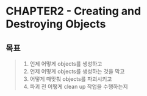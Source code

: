 # CHAPTER2 - Creating and Destroying Objects

## 목표

>1. 언제 어떻게 objects를 생성하고
>2. 언제 어떻게 objects를 생성하는 것을 막고
>3. 어떻게 때맞춰 objects를 파괴시키고
>4. 파괴 전 어떻게 clean up 작업을 수행하는지